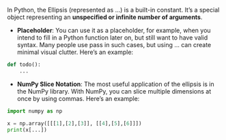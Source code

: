 In Python, the Ellipsis (represented as ...) is a built-in constant. It’s a special object representing an **unspecified or infinite number of arguments**.

- **Placeholder**: You can use it as a placeholder, for example, when you intend to fill in a Python function later on, but still want to have valid syntax. Many people use pass in such cases, but using ... can create minimal visual clutter. Here’s an example:

```python
def todo():
    ...
```

- **NumPy Slice Notation**: The most useful application of the ellipsis is in the NumPy library. With NumPy, you can slice multiple dimensions at once by using commas. Here’s an example:

```python
import numpy as np

x = np.array([[[1],[2],[3]], [[4],[5],[6]]])
print(x[...])
```


